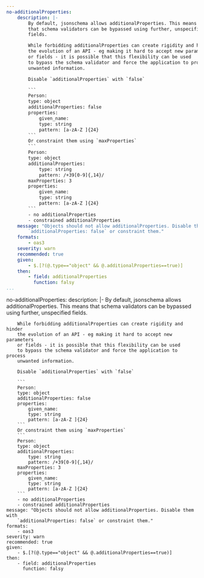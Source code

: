 ```yaml
---
no-additionalProperties:
    description: |-
        By default, jsonschema allows additionalProperties. This means
        that schema validators can be bypassed using further, unspecified
        fields.

        While forbidding additionalProperties can create rigidity and hinder
        the evolution of an API - eg making it hard to accept new parameters
        or fields - it is possible that this flexibility can be used
        to bypass the schema validator and force the application to process
        unwanted information.

        Disable `additionalProperties` with `false`

        ```
        Person:
        type: object
        additionalProperties: false
        properties:
            given_name:
            type: string
            pattern: [a-zA-Z ]{24}
        ```
        Or constraint them using `maxProperties`
        ```
        Person:
        type: object
        additionalProperties:
            type: string
            pattern: /+39[0-9]{,14}/
        maxProperties: 3
        properties:
            given_name:
            type: string
            pattern: [a-zA-Z ]{24}
        ```
        - no additionalProperties
        - constrained additionalProperties
    message: "Objects should not allow additionalProperties. Disable them with
        `additionalProperties: false` or constraint them."
    formats:
        - oas3
    severity: warn
    recommended: true
    given:
        - $.[?(@.type=="object" && @.additionalProperties==true)]
    then:
        - field: additionalProperties
          function: falsy    
...
```

no-additionalProperties:
    description: |-
        By default, jsonschema allows additionalProperties. This means
        that schema validators can be bypassed using further, unspecified
        fields.

        While forbidding additionalProperties can create rigidity and hinder
        the evolution of an API - eg making it hard to accept new parameters
        or fields - it is possible that this flexibility can be used
        to bypass the schema validator and force the application to process
        unwanted information.

        Disable `additionalProperties` with `false`

        ```
        Person:
        type: object
        additionalProperties: false
        properties:
            given_name:
            type: string
            pattern: [a-zA-Z ]{24}
        ```
        Or constraint them using `maxProperties`
        ```
        Person:
        type: object
        additionalProperties:
            type: string
            pattern: /+39[0-9]{,14}/
        maxProperties: 3
        properties:
            given_name:
            type: string
            pattern: [a-zA-Z ]{24}
        ```
        - no additionalProperties
        - constrained additionalProperties
    message: "Objects should not allow additionalProperties. Disable them with
        `additionalProperties: false` or constraint them."
    formats:
        - oas3
    severity: warn
    recommended: true
    given:
        - $.[?(@.type=="object" && @.additionalProperties==true)]
    then:
        - field: additionalProperties
          function: falsy  